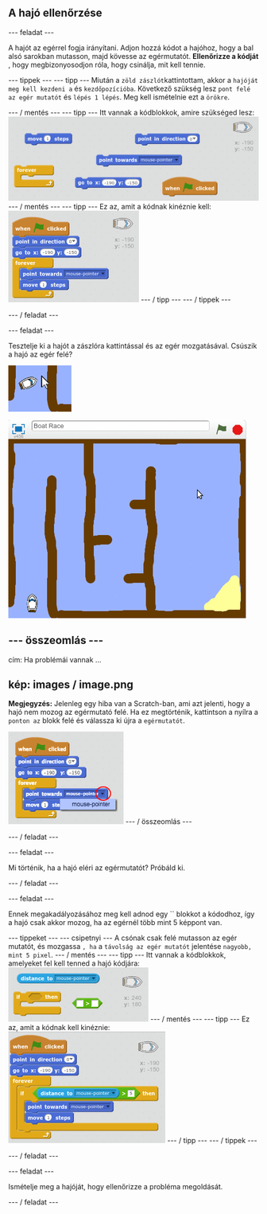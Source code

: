 ## A hajó ellenőrzése

\--- feladat \---

A hajót az egérrel fogja irányítani. Adjon hozzá kódot a hajóhoz, hogy a bal alsó sarokban mutasson, majd kövesse az egérmutatót. **Ellenőrizze a kódját** , hogy megbizonyosodjon róla, hogy csinálja, mit kell tennie.

\--- tippek \--- \--- tipp \--- Miután a `zöld zászlót`kattintottam, akkor a `hajóját meg kell kezdeni a` és `kezdőpozícióba`. Következő szükség lesz `pont felé az egér mutatót` és `lépés 1 lépés`. Meg kell ismételnie ezt a `örökre`.

\--- / mentés \--- \--- tipp \--- Itt vannak a kódblokkok, amire szükséged lesz: ![screenshot](images/boat-move-blocks.png) \--- / mentés \--- \--- tipp \--- Ez az, amit a kódnak kinéznie kell: ![screenshot](images/boat-move-code.png) \--- / tipp \--- \--- / tippek \---

\--- / feladat \---

\--- feladat \---

Tesztelje ki a hajót a zászlóra kattintással és az egér mozgatásával. Csúszik a hajó az egér felé?

![screenshot](images/boat-mouse.png)

![screenshot](images/boat-pointer-test-anim.gif)

## \--- összeomlás \---

cím: Ha problémái vannak ...

## kép: images / image.png

**Megjegyzés:** Jelenleg egy hiba van a Scratch-ban, ami azt jelenti, hogy a hajó nem mozog az egérmutató felé. Ha ez megtörténik, kattintson a nyílra a `ponton az` blokk felé és válassza ki újra a `egérmutatót`.

![screenshot](images/boat-bug.png) \--- / összeomlás \---

\--- / feladat \---

\--- feladat \---

Mi történik, ha a hajó eléri az egérmutatót? Próbáld ki.

\--- / feladat \---

\--- feladat \---

Ennek megakadályozásához meg kell adnod egy `` blokkot a kódodhoz, így a hajó csak akkor mozog, ha az egérnél több mint 5 képpont van.

\--- tippeket \--- \--- csipetnyi \--- A csónak csak felé mutasson az egér mutatót, és mozgassa `, ha` a `távolság az egér mutatót` jelentése `nagyobb, mint 5 pixel`. \--- / mentés \--- \--- tipp \--- Itt vannak a kódblokkok, amelyeket fel kell tenned a hajó kódjára: ![screenshot](images/boat-pointer-blocks.png) \--- / mentés \--- \--- tipp \--- Ez az, amit a kódnak kell kinéznie: ![screenshot](images/boat-pointer-code.png) \--- / tipp \--- \--- / tippek \---

\--- / feladat \---

\--- feladat \---

Ismételje meg a hajóját, hogy ellenőrizze a probléma megoldását.

\--- / feladat \---